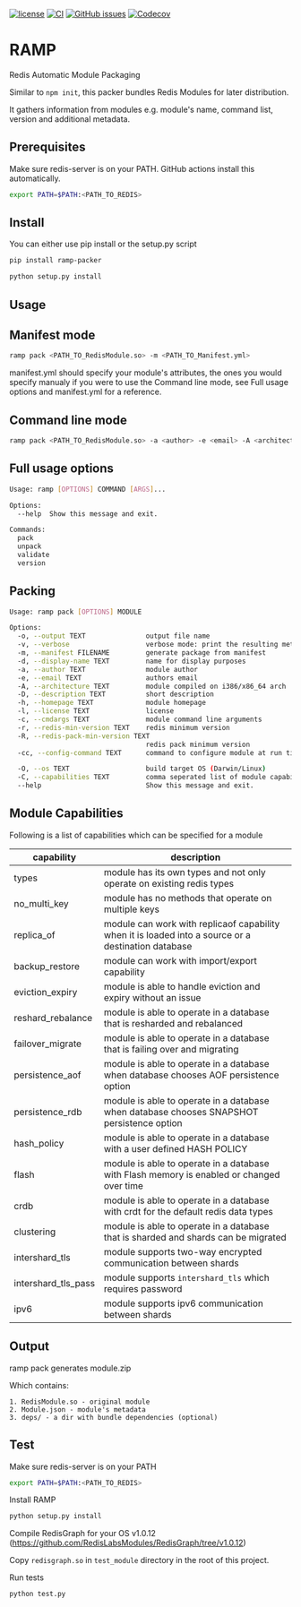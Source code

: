 [![license](https://img.shields.io/github/license/RedisLabsModules/RAMP.svg)](https://github.com/RedisLabsModules/RAMP)
[![CI](https://github.com/redislabsmodules/ramp/workflows/CI/badge.svg?branch=master)](https://github.com/redislabsmodules/ramp/actions?query=workflow%3ACI+branch%3Amaster)
[![GitHub issues](https://img.shields.io/github/release/RedisLabsModules/RAMP.svg)](https://github.com/RedisLabsModules/RAMP/releases/latest)
[![Codecov](https://codecov.io/gh/RedisLabsModules/RAMP/branch/master/graph/badge.svg)](https://codecov.io/gh/RedisLabsModules/RAMP)


# RAMP

Redis Automatic Module Packaging

Similar to `npm init`, this packer bundles Redis Modules for later distribution.

It gathers information from modules e.g.
module's name, command list, version and additional metadata.

## Prerequisites

Make sure redis-server is on your PATH. GitHub actions install this automatically.

```sh
export PATH=$PATH:<PATH_TO_REDIS>
```

## Install

You can either use pip install or the setup.py script

```sh
pip install ramp-packer
```

```sh
python setup.py install
```

## Usage

## Manifest mode

```sh
ramp pack <PATH_TO_RedisModule.so> -m <PATH_TO_Manifest.yml>
```

manifest.yml should specify your module's attributes, the ones you would specify manualy if you were to use
the Command line mode, see Full usage options and manifest.yml for a reference.

## Command line mode

```sh
ramp pack <PATH_TO_RedisModule.so> -a <author> -e <email> -A <architecture> -d <description> -h <homepage> -l <license> -c <cmdargs> -r <redis-min-version>
```

## Full usage options

```sh
Usage: ramp [OPTIONS] COMMAND [ARGS]...

Options:
  --help  Show this message and exit.

Commands:
  pack
  unpack
  validate
  version
```

## Packing

```sh
Usage: ramp pack [OPTIONS] MODULE

Options:
  -o, --output TEXT               output file name
  -v, --verbose                   verbose mode: print the resulting metadata
  -m, --manifest FILENAME         generate package from manifest
  -d, --display-name TEXT         name for display purposes
  -a, --author TEXT               module author
  -e, --email TEXT                authors email
  -A, --architecture TEXT         module compiled on i386/x86_64 arch
  -D, --description TEXT          short description
  -h, --homepage TEXT             module homepage
  -l, --license TEXT              license
  -c, --cmdargs TEXT              module command line arguments
  -r, --redis-min-version TEXT    redis minimum version
  -R, --redis-pack-min-version TEXT
                                  redis pack minimum version
  -cc, --config-command TEXT      command to configure module at run time

  -O, --os TEXT                   build target OS (Darwin/Linux)
  -C, --capabilities TEXT         comma seperated list of module capabilities
  --help                          Show this message and exit.
```

## Module Capabilities

Following is a list of capabilities which can be specified for a module

capability | description |
---------- | ----------- |
types | module has its own types and not only operate on existing redis types|
no_multi_key | module has no methods that operate on multiple keys|
replica_of | module can work with replicaof capability when it is loaded into a source or a destination database|
backup_restore | module can work with import/export capability|
eviction_expiry | module is able to handle eviction and expiry without an issue|
reshard_rebalance | module is able to operate in a database that is resharded and rebalanced|
failover_migrate | module is able to operate in a database that is failing over and migrating|
persistence_aof | module is able to operate in a database when database chooses AOF persistence option|
persistence_rdb | module is able to operate in a database when database chooses SNAPSHOT persistence option|
hash_policy | module is able to operate in a database with a user defined HASH POLICY|
flash | module is able to operate in a database with Flash memory is enabled or changed over time|
crdb | module is able to operate in a database with crdt for the default redis data types|
clustering | module is able to operate in a database that is sharded and shards can be migrated|
intershard_tls | module supports two-way encrypted communication between shards|
intershard_tls_pass | module supports `intershard_tls` which requires password
ipv6 | module supports ipv6 communication between shards

## Output

ramp pack generates module.zip

Which contains:

    1. RedisModule.so - original module
    2. Module.json - module's metadata
    3. deps/ - a dir with bundle dependencies (optional) 

## Test
Make sure redis-server is on your PATH

```sh
export PATH=$PATH:<PATH_TO_REDIS>
```

Install RAMP
```sh
python setup.py install
```

Compile RedisGraph for your OS v1.0.12 (https://github.com/RedisLabsModules/RedisGraph/tree/v1.0.12)

Copy `redisgraph.so` in `test_module` directory in the root of this project.

Run tests
```sh
python test.py
```

